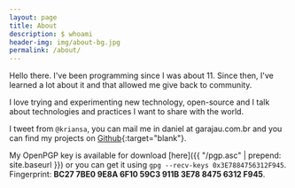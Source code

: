```yaml
---
layout: page
title: About
description: $ whoami
header-img: img/about-bg.jpg
permalink: /about/
---
```

Hello there. I've been programming since I was about 11. Since then, I've learned a lot about it and that allowed me give back to community.

I love trying and experimenting new technology, open-source and I talk about technologies and practices I want to share with the world.

I tweet from `@kriansa`, you can mail me in daniel at garajau.com.br and you can find my projects on [Github](https://github.com/kriansa){:target="blank"}.

My OpenPGP key is available for download [here]({{ "/pgp.asc" | prepend: site.baseurl }}) or you can get it using `gpg --recv-keys 0x3E7884756312F945`. Fingerprint: **BC27 7BE0 9E8A 6F10 59C3  911B 3E78 8475 6312 F945**.
